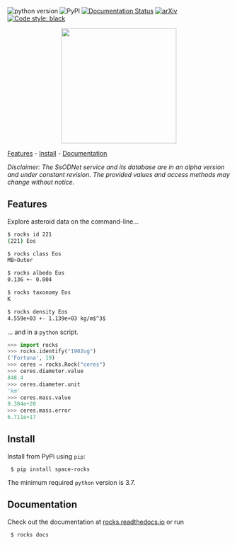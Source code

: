 ![python version](https://img.shields.io/pypi/pyversions/space-rocks)
![PyPI](https://img.shields.io/pypi/v/space-rocks) [![Documentation Status](https://readthedocs.org/projects/rocks/badge/?version=latest)](https://rocks.readthedocs.io/en/latest/?badge=latest) [![arXiv](https://img.shields.io/badge/arXiv-2209.10697-f9f107.svg)](https://arxiv.org/abs/2209.10697)
 [![Code style: black](https://img.shields.io/badge/code%20style-black-000000.svg)](https://github.com/psf/black)

<p align="center">
  <img width="260" src="https://raw.githubusercontent.com/maxmahlke/rocks/master/docs/_static/logo_rocks.svg">
</p>

[Features](#features) - [Install](#install) - [Documentation](#documentation)

*Disclaimer: The SsODNet service and its database are in an alpha version and under constant revision. The provided values and access methods may change without notice.*

## Features

Explore asteroid data on the command-line...

``` sh
$ rocks id 221
(221) Eos

$ rocks class Eos
MB>Outer

$ rocks albedo Eos
0.136 +- 0.004

$ rocks taxonomy Eos
K

$ rocks density Eos
4.559e+03 +- 1.139e+03 kg/m$^3$
```

... and in a `python` script.

``` python
>>> import rocks
>>> rocks.identify("1902ug")
('Fortuna', 19)
>>> ceres = rocks.Rock("ceres")
>>> ceres.diameter.value
848.4
>>> ceres.diameter.unit
'km'
>>> ceres.mass.value
9.384e+20
>>> ceres.mass.error
6.711e+17
```

## Install

Install from PyPi using `pip`:

     $ pip install space-rocks

The minimum required `python` version is 3.7.


## Documentation

Check out the documentation at [rocks.readthedocs.io](https://rocks.readthedocs.io/en/latest/) or run

     $ rocks docs
